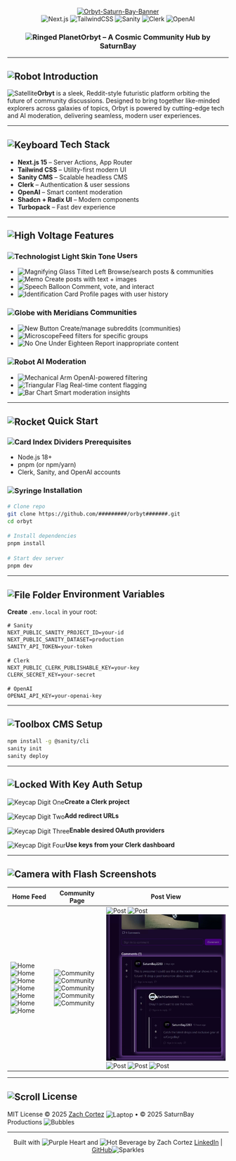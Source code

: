 <div align="center"><br />
  <a href="https://ibb.co/NnyPBCK0"><img src="https://i.ibb.co/sJVGYRqT/Orbyt-Saturn-Bay-Banner.png" alt="Orbyt-Saturn-Bay-Banner" border="0"></a>
  <br />

  <div>
    <img src="https://img.shields.io/badge/Next.js-000000?style=for-the-badge&logo=nextdotjs&logoColor=white" alt="Next.js" />
    <img src="https://img.shields.io/badge/TailwindCSS-06B6D4?style=for-the-badge&logo=tailwind-css&logoColor=white" alt="TailwindCSS" />
    <img src="https://img.shields.io/badge/Sanity-EF3E36?style=for-the-badge&logo=sanity&logoColor=white" alt="Sanity" />
    <img src="https://img.shields.io/badge/Clerk-5125EE?style=for-the-badge&logo=clerk&logoColor=white" alt="Clerk" />
    <img src="https://img.shields.io/badge/OpenAI-412991?style=for-the-badge&logo=openai&logoColor=white" alt="OpenAI" />
  </div>
</div>

<h3 align="center"><img src="https://raw.githubusercontent.com/Tarikul-Islam-Anik/Animated-Fluent-Emojis/master/Emojis/Travel%20and%20places/Ringed%20Planet.png" alt="Ringed Planet" width="25" height="25" />Orbyt – A Cosmic Community Hub by SaturnBay </h3>

---

## <img src="https://raw.githubusercontent.com/Tarikul-Islam-Anik/Telegram-Animated-Emojis/main/Smileys/Robot.webp" alt="Robot" width="25" height="25" /> Introduction

<img src="https://raw.githubusercontent.com/Tarikul-Islam-Anik/Animated-Fluent-Emojis/master/Emojis/Travel%20and%20places/Satellite.png" alt="Satellite" width="25" height="25" />**Orbyt** is a sleek, Reddit-style futuristic platform orbiting the future of community discussions. Designed to bring together like-minded explorers across galaxies of topics, Orbyt is powered by cutting-edge tech and AI moderation, delivering seamless, modern user experiences.

---

## <img src="https://raw.githubusercontent.com/Tarikul-Islam-Anik/Telegram-Animated-Emojis/main/Objects/Keyboard.webp" alt="Keyboard" width="90" height="55" align="center"/> ****Tech Stack****

- **Next.js 15** – Server Actions, App Router
- **Tailwind CSS** – Utility-first modern UI
- **Sanity CMS** – Scalable headless CMS
- **Clerk** – Authentication & user sessions
- **OpenAI** – Smart content moderation
- **Shadcn + Radix UI** – Modern components
- **Turbopack** – Fast dev experience

---

## <img src="https://raw.githubusercontent.com/Tarikul-Islam-Anik/Telegram-Animated-Emojis/main/Animals%20and%20Nature/High%20Voltage.webp" alt="High Voltage" width="35" height="45" /> Features

### <img src="https://raw.githubusercontent.com/Tarikul-Islam-Anik/Animated-Fluent-Emojis/master/Emojis/People%20with%20professions/Technologist%20Light%20Skin%20Tone.png" alt="Technologist Light Skin Tone" width="45" height="45" align="center"/> **Users**

- <img src="https://raw.githubusercontent.com/Tarikul-Islam-Anik/Telegram-Animated-Emojis/main/Objects/Magnifying%20Glass%20Tilted%20Left.webp" alt="Magnifying Glass Tilted Left" width="25" height="25" /> Browse/search posts & communities
- <img src="https://raw.githubusercontent.com/Tarikul-Islam-Anik/Telegram-Animated-Emojis/main/Objects/Memo.webp" alt="Memo" width="25" height="25" /> Create posts with text + images
- <img src="https://raw.githubusercontent.com/Tarikul-Islam-Anik/Telegram-Animated-Emojis/main/Symbols/Speech%20Balloon.webp" alt="Speech Balloon" width="25" height="25" /> Comment, vote, and interact
- <img src="https://raw.githubusercontent.com/Tarikul-Islam-Anik/Telegram-Animated-Emojis/main/Objects/Identification%20Card.webp" alt="Identification Card" width="25" height="25" /> Profile pages with user history

### <img src="https://raw.githubusercontent.com/Tarikul-Islam-Anik/Animated-Fluent-Emojis/master/Emojis/Travel%20and%20places/Globe%20with%20Meridians.png" alt="Globe with Meridians" width="35" height="35" align="center"/> **Communities**

- <img src="https://raw.githubusercontent.com/Tarikul-Islam-Anik/Telegram-Animated-Emojis/main/Symbols/New%20Button.webp" alt="New Button" width="25" height="25" /> Create/manage subreddits (communities)
- <img src="https://raw.githubusercontent.com/Tarikul-Islam-Anik/Telegram-Animated-Emojis/main/Objects/Microscope.webp" alt="Microscope" width="25" height="25" />Feed filters for specific groups
- <img src="https://raw.githubusercontent.com/Tarikul-Islam-Anik/Telegram-Animated-Emojis/main/Symbols/No%20One%20Under%20Eighteen.webp" alt="No One Under Eighteen" width="25" height="25" /> Report inappropriate content

### <img src="https://raw.githubusercontent.com/Tarikul-Islam-Anik/Telegram-Animated-Emojis/main/Smileys/Robot.webp" alt="Robot" width="35" height="35" align="center"/> **AI Moderation**

- <img src="https://raw.githubusercontent.com/Tarikul-Islam-Anik/Telegram-Animated-Emojis/main/People/Mechanical%20Arm.webp" alt="Mechanical Arm" width="25" height="25" /> OpenAI-powered filtering
- <img src="https://raw.githubusercontent.com/Tarikul-Islam-Anik/Animated-Fluent-Emojis/master/Emojis/Symbols/Triangular%20Flag.png" alt="Triangular Flag" width="25" height="25" /> Real-time content flagging
- <img src="https://raw.githubusercontent.com/Tarikul-Islam-Anik/Telegram-Animated-Emojis/main/Objects/Bar%20Chart.webp" alt="Bar Chart" width="25" height="25" /> Smart moderation insights

---

## <img src="https://raw.githubusercontent.com/Tarikul-Islam-Anik/Telegram-Animated-Emojis/main/Travel%20and%20Places/Rocket.webp" alt="Rocket" width="50" height="45" align="center"/> **Quick Start**

### <img src="https://raw.githubusercontent.com/Tarikul-Islam-Anik/Telegram-Animated-Emojis/main/Objects/Card%20Index%20Dividers.webp" alt="Card Index Dividers" width="35" height="35" /> **Prerequisites**

- Node.js 18+
- pnpm (or npm/yarn)
- Clerk, Sanity, and OpenAI accounts

### <img src="https://raw.githubusercontent.com/Tarikul-Islam-Anik/Telegram-Animated-Emojis/main/Objects/Syringe.webp" alt="Syringe" width="35" height="35" align="center"/> **Installation**

```bash
# Clone repo
git clone https://github.com/#########/orbyt#######.git
cd orbyt

# Install dependencies
pnpm install

# Start dev server
pnpm dev
```

---

## <img src="https://raw.githubusercontent.com/Tarikul-Islam-Anik/Telegram-Animated-Emojis/main/Objects/File%20Folder.webp" alt="File Folder" width="35" height="35" align="center"/> **Environment Variables**

**Create** `.env.local` in your root:

```env
# Sanity
NEXT_PUBLIC_SANITY_PROJECT_ID=your-id
NEXT_PUBLIC_SANITY_DATASET=production
SANITY_API_TOKEN=your-token

# Clerk
NEXT_PUBLIC_CLERK_PUBLISHABLE_KEY=your-key
CLERK_SECRET_KEY=your-secret

# OpenAI
OPENAI_API_KEY=your-openai-key
```

---

## <img src="https://raw.githubusercontent.com/Tarikul-Islam-Anik/Telegram-Animated-Emojis/main/Objects/Toolbox.webp" alt="Toolbox" width="35" height="35" /> CMS Setup

```bash
npm install -g @sanity/cli
sanity init
sanity deploy
```

---

## <img src="https://raw.githubusercontent.com/Tarikul-Islam-Anik/Telegram-Animated-Emojis/main/Objects/Locked%20With%20Key.webp" alt="Locked With Key" width="35" height="35" /> Auth Setup

<img src="https://raw.githubusercontent.com/Tarikul-Islam-Anik/Animated-Fluent-Emojis/master/Emojis/Symbols/Keycap%20Digit%20One.png" alt="Keycap Digit One" width="25" height="25 " align="center"/>**Create a Clerk project**

<img src="https://raw.githubusercontent.com/Tarikul-Islam-Anik/Animated-Fluent-Emojis/master/Emojis/Symbols/Keycap%20Digit%20Two.png" alt="Keycap Digit Two" width="25" height="25" align="center"/>**Add redirect URLs**

<img src="https://raw.githubusercontent.com/Tarikul-Islam-Anik/Animated-Fluent-Emojis/master/Emojis/Symbols/Keycap%20Digit%20Three.png" alt="Keycap Digit Three" width="25" height="25" align="center"/>**Enable desired OAuth providers**

<img src="https://raw.githubusercontent.com/Tarikul-Islam-Anik/Animated-Fluent-Emojis/master/Emojis/Symbols/Keycap%20Digit%20Four.png" alt="Keycap Digit Four" width="25" height="25" align="center"/>**Use keys from your Clerk dashboard**

---

## <img src="https://raw.githubusercontent.com/Tarikul-Islam-Anik/Animated-Fluent-Emojis/master/Emojis/Objects/Camera%20with%20Flash.png" alt="Camera with Flash" width="45" height="45" /> **Screenshots**

| Home Feed                                                                                                                                                                                                                                                                                                                                                                                                                                                                                       | Community Page                                                                                                                                                                                                                                                                                                                                                                             | Post View                                                                                                                                                                                                                                                                                                                                                                              |
|-------------------------------------------------------------------------------------------------------------------------------------------------------------------------------------------------------------------------------------------------------------------------------------------------------------------------------------------------------------------------------------------------------------------------------------------------------------------------------------------------|--------------------------------------------------------------------------------------------------------------------------------------------------------------------------------------------------------------------------------------------------------------------------------------------------------------------------------------------------------------------------------------------|----------------------------------------------------------------------------------------------------------------------------------------------------------------------------------------------------------------------------------------------------------------------------------------------------------------------------------------------------------------------------------------|
| ![Home](https://i.ibb.co/x8hWGn61/Screenshot-2025-06-30-182350.png) ![Home](https://i.ibb.co/SXChs0mJ/Screenshot-2025-06-30-004152.png) ![Home](https://i.ibb.co/jkRczhVJ/Screenshot-2025-07-04-015616.png) ![Home](https://i.ibb.co/YTtz0GrC/Screenshot-2025-07-04-020708.png)<br/>![Home](https://i.ibb.co/Q3R9Cxpz/Screenshot-2025-07-04-020812.png) ![Home](https://i.ibb.co/mCNXqSbG/Screenshot-2025-07-04-023243.png) ![Home](https://i.ibb.co/Ng9NXS4N/Screenshot-2025-07-04-023308.png) | ![Community](https://i.ibb.co/DfKh0rPS/Screenshot-2025-06-30-182137.png) ![Community](https://i.ibb.co/6c2N2M7y/Screenshot-2025-06-30-165030.png) <br/>![Community](https://i.ibb.co/svNgv4C6/Screenshot-2025-07-02-012819.png)<br/>![Community](https://i.ibb.co/rRFTFD4V/Screenshot-2025-07-02-012635.png) <br/>![Community](https://i.ibb.co/nqsYV9p5/Screenshot-2025-07-04-022113.png) | ![Post](https://i.ibb.co/3yRV1FtD/Screenshot-2025-06-30-182219.png) ![Post](https://i.ibb.co/RGrmNXp2/Screenshot-2025-06-30-181844.png) ![Post](./GlowingBorder-Orbyt.gif) ![Post](https://i.ibb.co/Kcc1L7dL/Screenshot-2025-07-04-021057.png) ![Post](https://i.ibb.co/LDLSjWpc/Screenshot-2025-07-04-021023.png) ![Post](https://i.ibb.co/20JMcRN0/Screenshot-2025-07-04-021120.png) |


---

## <img src="https://raw.githubusercontent.com/Tarikul-Islam-Anik/Animated-Fluent-Emojis/master/Emojis/Objects/Scroll.png" alt="Scroll" width="35" height="35" align="center"/> **License**
MIT License © 2025 [Zach Cortez](https://github.com/ZachCortez) <img src="https://raw.githubusercontent.com/Tarikul-Islam-Anik/Telegram-Animated-Emojis/main/Objects/Laptop.webp" alt="Laptop" width="25" height="25" align="center"/> • © 2025 SaturnBay Productions <img src="https://raw.githubusercontent.com/Tarikul-Islam-Anik/Animated-Fluent-Emojis/master/Emojis/Symbols/Bubbles.png" alt="Bubbles" width="25" height="25" />


---

<div align="center">
Built with <img src="https://raw.githubusercontent.com/Tarikul-Islam-Anik/Telegram-Animated-Emojis/main/Symbols/Purple%20Heart.webp" alt="Purple Heart" width="25" height="25" /> and <img src="https://raw.githubusercontent.com/Tarikul-Islam-Anik/Telegram-Animated-Emojis/main/Food%20and%20Drink/Hot%20Beverage.webp" alt="Hot Beverage" width="25" height="25" /> by Zach Cortez <a href="https://www.linkedin.com/in/zach-cortez">LinkedIn</a> | <a href="https://github.com/ZachCortez">GitHub</a><img src="https://raw.githubusercontent.com/Tarikul-Islam-Anik/Telegram-Animated-Emojis/main/Activity/Sparkles.webp" alt="Sparkles" width="25" height="25" />
</div>
